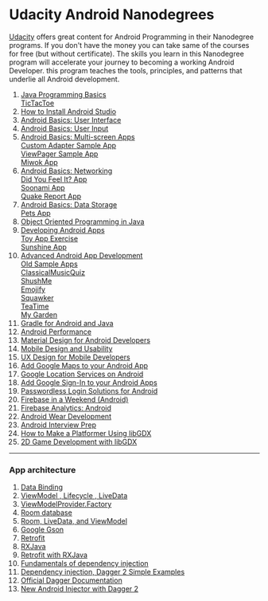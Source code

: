 # Udacity Android Nanodegrees

[Udacity](https://www.udacity.com/) offers great content for Android Programming in their 
Nanodegree programs. If you don't have the money you can take
same of the courses for free (but without certificate).
The skills you learn in this
Nanodegree program will accelerate your journey to becoming a working
Android Developer. this program teaches the tools, principles, and patterns that underlie all Android
development.

1. [Java Programming Basics](https://www.udacity.com/course/java-programming-basics--ud282)  
   [TicTacToe](https://github.com/udacity/ud282)
1. [How to Install Android Studio](https://www.udacity.com/course/how-to-install-android-studio--ud808)
1. [Android Basics: User Interface](https://www.udacity.com/course/android-basics-user-interface--ud834)
1. [Android Basics: User Input](https://www.udacity.com/course/android-basics-user-input--ud836)
1. [Android Basics: Multi-screen Apps](https://www.udacity.com/course/android-basics-multiscreen-apps--ud839)  
   [Custom Adapter Sample App](https://github.com/udacity/ud839_CustomAdapter_Example)  
   [ViewPager Sample App](https://github.com/udacity/ud839_ViewPager_Example)  
   [Miwok App](https://github.com/udacity/ud839_Miwok)
1. [Android Basics: Networking](https://www.udacity.com/course/android-basics-networking--ud843)  
   [Did You Feel It? App](https://github.com/udacity/ud843_DidYouFeelIt)  
   [Soonami App](https://github.com/udacity/ud843_Soonami)  
   [Quake Report App](https://github.com/udacity/ud843-QuakeReport)
1. [Android Basics: Data Storage](https://www.udacity.com/course/android-basics-data-storage--ud845)  
   [Pets App](https://github.com/udacity/ud845-Pets)
1. [Object Oriented Programming in Java](https://www.udacity.com/course/object-oriented-programming-in-java--ud283)
1. [Developing Android Apps](https://www.udacity.com/course/new-android-fundamentals--ud851)  
   [Toy App Exercise](https://github.com/udacity/ud851-Exercises)  
   [Sunshine App](https://github.com/udacity/ud851-Sunshine)
1. [Advanced Android App Development](https://www.udacity.com/course/advanced-android-app-development--ud855)  
   [Old Sample Apps](https://github.com/udacity/Advanced_Android_Development)  
   [ClassicalMusicQuiz](https://github.com/udacity/AdvancedAndroid_ClassicalMusicQuiz)  
   [ShushMe](https://github.com/udacity/AdvancedAndroid_Shushme)  
   [Emojify](https://github.com/udacity/AdvancedAndroid_Emojify)  
   [Squawker](https://github.com/udacity/AdvancedAndroid_Squawker)    
   [TeaTime](https://github.com/udacity/AdvancedAndroid_TeaTime)  
   [My Garden](https://github.com/udacity/AdvancedAndroid_MyGarden)
1. [Gradle for Android and Java](https://www.udacity.com/course/gradle-for-android-and-java--ud867)
1. [Android Performance](https://www.udacity.com/course/android-performance--ud825)
1. [Material Design for Android Developers](https://www.udacity.com/course/material-design-for-android-developers--ud862)
1. [Mobile Design and Usability](https://www.udacity.com/course/mobile-design-and-usability-for-android--ud358)
1. [UX Design for Mobile Developers](https://www.udacity.com/course/ux-design-for-mobile-developers--ud849)
1. [Add Google Maps to your Android App](https://www.udacity.com/course/add-google-maps-to-your-android-app--ud876-4)
1. [Google Location Services on Android](https://www.udacity.com/course/google-location-services-on-android--ud876-1)
1. [Add Google Sign-In to your Android Apps](https://www.udacity.com/course/add-google-sign-in-to-your-android-apps--ud876-5)
1. [Passwordless Login Solutions for Android](https://www.udacity.com/course/passwordless-login-solutions-for-android--ud357)
1. [Firebase in a Weekend (Android)](https://www.udacity.com/course/firebase-in-a-weekend-by-google-android--ud0352)
1. [Firebase Analytics: Android](https://www.udacity.com/course/firebase-analytics-android--ud354)
1. [Android Wear Development](https://www.udacity.com/course/android-wear-development--ud875A)
1. [Android Interview Prep](https://www.udacity.com/course/android-interview-prep--ud241)
1. [How to Make a Platformer Using libGDX](https://www.udacity.com/course/how-to-make-a-platformer-using-libgdx--ud406)
1. [2D Game Development with libGDX](https://www.udacity.com/course/2d-game-development-with-libgdx--ud405)

------------------------------------------------------
### App architecture
1. [Data Binding](https://developer.android.com/topic/libraries/data-binding)
1. [ViewModel ,  Lifecycle , LiveData](https://developer.android.com/codelabs/android-lifecycles)
1. [ViewModelProvider.Factory](https://medium.com/koderlabs/viewmodel-with-viewmodelprovider-factory-the-creator-of-viewmodel-8fabfec1aa4f)
1. [Room database](https://developer.android.com/codelabs/android-room-with-a-view)
1. [Room, LiveData, and ViewModel](https://developer.android.com/codelabs/android-training-livedata-viewmodel)
1. [Google Gson](https://codinginflow.com/tutorials/android/gson/part-1-simple-serialization-deserialization)
1. [Retrofit](https://codinginflow.com/tutorials/android/retrofit/part-1-simple-get-request)
1. [RXJava](https://proandroiddev.com/exploring-rxjava-in-android-e52ed7ef32e2)
1. [Retrofit with RXJava](https://www.journaldev.com/20433/android-rxjava-retrofit)
1. [Fundamentals of dependency injection](https://developer.android.com/training/dependency-injection)
1. [Dependency injection, Dagger 2 Simple Examples](https://codinginflow.com/tutorials/android/dagger-2/part-1-introduction)
1. [Official Dagger Documentation](https://dagger.dev/dev-guide/)
1. [New Android Injector with Dagger 2](https://iammert.medium.com/new-android-injector-with-dagger-2-part-1-8baa60152abe)

